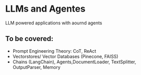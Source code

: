# LLMs and Agentes
LLM powered applications with aournd agents

## To be covered: 

- Prompt Engineering Theory: CoT, ReAct
- Vectorstores/ Vector Databases (Pinecone, FAISS)
- Chains (LangChain), Agents,DocumentLoader, TextSplitter, OutputParser, Memory
